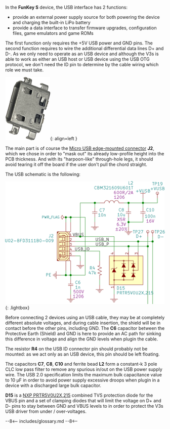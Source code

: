 In the **FunKey S** device, the USB interface has 2 functions:

 - provide an external power supply source for both powering the
   device and charging the built-in LiPo battery
- provide a data interface to transfer firmware upgrades,
  configuration files, game emulators and game ROMs

The first function only requires the +5V USB power and GND pins. The
second function requires to wire the additional differential data
lines D+ and D-. As we only need to operate as an USB device and
although the V3s is able to work as either an USB host or USB device
using the USB OTG protocol, we don't need the ID pin to determine by
the cable wiring which role we must take.

![U02-BFD3111B0-009](/assets/images/U02-BFD3111B0-009.png){: align=left }

The main part is of course the [Micro USB edge-mounted connector][1]
**J2**, which we chose in order to "mask out" its already low-profile
height into the PCB thickness. And with its "harpoon-like"
through-hole legs, it should avoid tearing it off the board if the
user don't pull the chord straight.

The USB schematic is the following:

![USB Schematics](/assets/images/USB_Schematics.png){: .lightbox}

Before connecting 2 devices using an USB cable, they may be at
completely different absolute voltages, and during cable insertion,
the shield will be in contact before the other pins, including
GND. The **C6** capacitor between the Protective Earth (Shield) and
GND is here to provide an AC path for sinking this difference in
voltage and align the GND levels when plugin the cable.

The resistor **R4** on the USB ID connector pin should probably not be
mounted: as we act only as an USB device, this pin should be left
floating.

The capacitors **C7**, **C8**, **C10** and ferrite bead **L2** form a
constant-k 3 pole CLC low pass filter to remove any spurious in/out on
the USB power supply wire. The USB 2.0 specification limits the
maximum bulk capacitance value to 10 µF in order to avoid power supply
excessive droops when plugin in a device with a discharged large bulk
capacitor.

**D15** is a [NXP PRTR5V0U2X,215][2] combined TVS protection diode for the VBUS pin and a set
of clamping diodes that will limit the voltage on D+ and D- pins to
stay between GND and VBUS levels to in order to protect the V3s USB
driver from under / over-voltages.

[1]: https://github.com/FunKey-Project/FunKey-S-Hardware/blob/master/Datasheets/C40958_MICRO5P%E6%B2%89%E6%9D%BF%E5%BC%8F0.8%E5%9B%9B%E8%84%9A%E5%85%A8%E6%8F%92%E6%97%A0%E5%AF%BC%E4%BD%8D%E6%9C%89%E5%AD%94%E8%80%90%E9%AB%98%E6%B8%A9_2016-05-20.PDF
[2]: https://github.com/FunKey-Project/FunKey-S-Hardware/blob/master/Datasheets/C12333_PRTR5V0U2X%2C215_2017-10-31.PDF

--8<--
includes/glossary.md
--8<--
